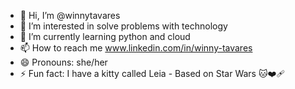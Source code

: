 - 👋 Hi, I’m @winnytavares
- 👀 I’m interested in solve problems with technology
- 🌱 I’m currently learning python and cloud
- 📫 How to reach me www.linkedin.com/in/winny-tavares
- 😄 Pronouns: she/her
- ⚡ Fun fact: I have a kitty called Leia - Based on Star Wars 🐱❤️‍🩹

<!---
winnytavares/winnytavares is a ✨ special ✨ repository because its `README.md` (this file) appears on your GitHub profile.
You can click the Preview link to take a look at your changes.
--->
